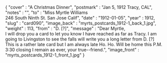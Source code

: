 {
  "cover" : "A Christmas Dinner",
  "postmark" : "Jan 5, 1912 Tracy, CAL",
  "notes" : "",
  "to" : "Miss Myrtle Williams<br> 246 South Ninth St. San Jose Calif",
  "date" : "1912-01-05",
  "year" : 1912,
  "slug" : "card090",
  "image_back" : "myrts_postcards_1912-1_back_1.jpg",
  "weight" : 113,
  "from" : "D. [?]",
  "message" : "Dear Myrtle,<br>I will drop you a card to let you know I have  reached as far as Tracy. I am going to Livingston to see the falls will write you a long letter from D. [?] This is a rather late card but I am always late Ho. Ho. Will be home this P.M. 3:30 closing I remain as ever, your true--friend.",
  "image_front" : "myrts_postcards_1912-1_front_1.jpg"
}
